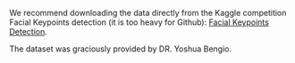 We recommend downloading the data directly from the Kaggle competition Facial Keypoints detection (it is too heavy for Github): 
[Facial Keypoints Detection](https://www.kaggle.com/c/facial-keypoints-detection). 


The dataset was graciously provided by DR. Yoshua Bengio. 

